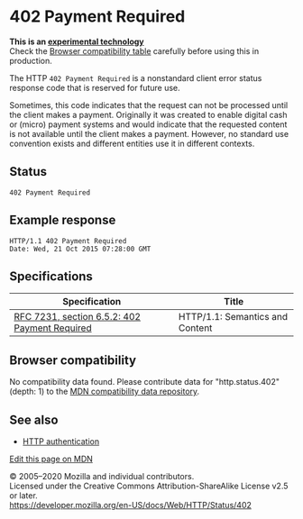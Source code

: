 402 Payment Required
====================

**This is an [experimental technology](https://developer.mozilla.org/en-US/docs/MDN/Contribute/Guidelines/Conventions_definitions#Experimental)**  
Check the [Browser compatibility table](#Browser_compatibility) carefully before using this in production.

The HTTP `402 Payment Required` is a nonstandard client error status response code that is reserved for future use.

Sometimes, this code indicates that the request can not be processed until the client makes a payment. Originally it was created to enable digital cash or (micro) payment systems and would indicate that the requested content is not available until the client makes a payment. However, no standard use convention exists and different entities use it in different contexts.

Status
------

    402 Payment Required

Example response
----------------

    HTTP/1.1 402 Payment Required
    Date: Wed, 21 Oct 2015 07:28:00 GMT

Specifications
--------------

<table><thead><tr class="header"><th>Specification</th><th>Title</th></tr></thead><tbody><tr class="odd"><td><a href="https://tools.ietf.org/html/rfc7231#section-6.5.2">RFC 7231, section 6.5.2: 402 Payment Required</a></td><td>HTTP/1.1: Semantics and Content</td></tr></tbody></table>

Browser compatibility
---------------------

No compatibility data found. Please contribute data for "http.status.402" (depth: 1) to the [MDN compatibility data repository](https://github.com/mdn/browser-compat-data).

See also
--------

-   [HTTP authentication](../authentication)

<a href="https://developer.mozilla.org/en-US/docs/Web/HTTP/Status/402$edit" class="_attribution-link">Edit this page on MDN</a>

© 2005–2020 Mozilla and individual contributors.  
Licensed under the Creative Commons Attribution-ShareAlike License v2.5 or later.  
<a href="https://developer.mozilla.org/en-US/docs/Web/HTTP/Status/402" class="_attribution-link">https://developer.mozilla.org/en-US/docs/Web/HTTP/Status/402</a>
